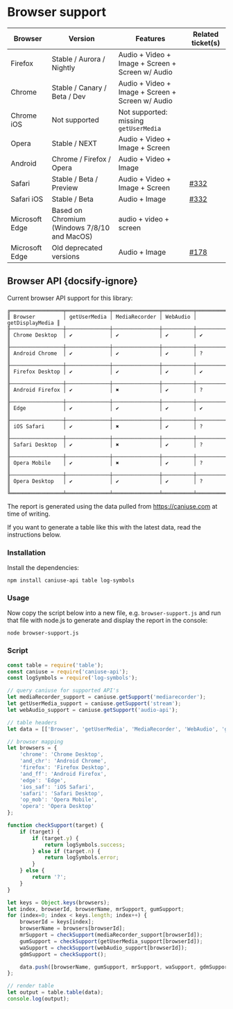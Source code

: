 # Browser support

| Browser | Version | Features | Related ticket(s) |
|-------------|-------------|-------------|-------------|
| Firefox | Stable / Aurora / Nightly | Audio + Video + Image + Screen + Screen w/ Audio | |
| Chrome | Stable / Canary / Beta / Dev | Audio + Video + Image + Screen + Screen w/ Audio | |
| Chrome iOS | Not supported | Not supported: missing `getUserMedia` | |
| Opera | Stable / NEXT | Audio + Video + Image + Screen | |
| Android | Chrome / Firefox / Opera | Audio + Video + Image | |
| Safari | Stable / Beta / Preview | Audio + Video + Image + Screen | [#332](https://github.com/collab-project/videojs-record/issues/332) |
| Safari iOS | Stable / Beta | Audio + Image | [#332](https://github.com/collab-project/videojs-record/issues/332) |
| Microsoft Edge | Based on Chromium (Windows 7/8/10 and MacOS) | audio + video + screen | |
| Microsoft Edge | Old deprecated versions | Audio + Image | [#178](https://github.com/collab-project/videojs-record/issues/178) |

## Browser API {docsify-ignore}

Current browser API support for this library:

```
╔═════════════════╤══════════════╤═══════════════╤══════════╤═════════════════╗
║ Browser         │ getUserMedia │ MediaRecorder │ WebAudio │ getDisplayMedia ║
╟─────────────────┼──────────────┼───────────────┼──────────┼─────────────────╢
║ Chrome Desktop  │ ✔            │ ✔             │ ✔        │ ✔               ║
╟─────────────────┼──────────────┼───────────────┼──────────┼─────────────────╢
║ Android Chrome  │ ✔            │ ✔             │ ✔        │ ?               ║
╟─────────────────┼──────────────┼───────────────┼──────────┼─────────────────╢
║ Firefox Desktop │ ✔            │ ✔             │ ✔        │ ✔               ║
╟─────────────────┼──────────────┼───────────────┼──────────┼─────────────────╢
║ Android Firefox │ ✔            │ ✖             │ ✔        │ ?               ║
╟─────────────────┼──────────────┼───────────────┼──────────┼─────────────────╢
║ Edge            │ ✔            │ ✔             │ ✔        │ ✔               ║
╟─────────────────┼──────────────┼───────────────┼──────────┼─────────────────╢
║ iOS Safari      │ ✔            │ ✖             │ ✔        │ ?               ║
╟─────────────────┼──────────────┼───────────────┼──────────┼─────────────────╢
║ Safari Desktop  │ ✔            │ ✖             │ ✔        │ ?               ║
╟─────────────────┼──────────────┼───────────────┼──────────┼─────────────────╢
║ Opera Mobile    │ ✔            │ ✖             │ ✔        │ ?               ║
╟─────────────────┼──────────────┼───────────────┼──────────┼─────────────────╢
║ Opera Desktop   │ ✔            │ ✔             │ ✔        │ ?               ║
╚═════════════════╧══════════════╧═══════════════╧══════════╧═════════════════╝
```

The report is generated using the data pulled from https://caniuse.com at time of writing.

If you want to generate a table like this with the latest data, read the instructions
below.

### Installation

Install the dependencies:

```console
npm install caniuse-api table log-symbols
```

### Usage

Now copy the script below into a new file, e.g. `browser-support.js` and run
that file with node.js to generate and display the report in the console:

```console
node browser-support.js
```

### Script

```javascript
const table = require('table');
const caniuse = require('caniuse-api');
const logSymbols = require('log-symbols');

// query caniuse for supported API's
let mediaRecorder_support = caniuse.getSupport('mediarecorder');
let getUserMedia_support = caniuse.getSupport('stream');
let webAudio_support = caniuse.getSupport('audio-api');

// table headers
let data = [['Browser', 'getUserMedia', 'MediaRecorder', 'WebAudio', 'getDisplayMedia']];

// browser mapping
let browsers = {
    'chrome': 'Chrome Desktop',
    'and_chr': 'Android Chrome',
    'firefox': 'Firefox Desktop',
    'and_ff': 'Android Firefox',
    'edge': 'Edge',
    'ios_saf': 'iOS Safari',
    'safari': 'Safari Desktop',
    'op_mob': 'Opera Mobile',
    'opera': 'Opera Desktop'
};

function checkSupport(target) {
    if (target) {
        if (target.y) {
            return logSymbols.success;
        } else if (target.n) {
            return logSymbols.error;
        }
    } else {
        return '?';
    }
}

let keys = Object.keys(browsers);
let index, browserId, browserName, mrSupport, gumSupport;
for (index=0; index < keys.length; index++) {
    browserId = keys[index];
    browserName = browsers[browserId];
    mrSupport = checkSupport(mediaRecorder_support[browserId]);
    gumSupport = checkSupport(getUserMedia_support[browserId]);
    waSupport = checkSupport(webAudio_support[browserId]);
    gdmSupport = checkSupport();

    data.push([browserName, gumSupport, mrSupport, waSupport, gdmSupport]);
};

// render table
let output = table.table(data);
console.log(output);
```

